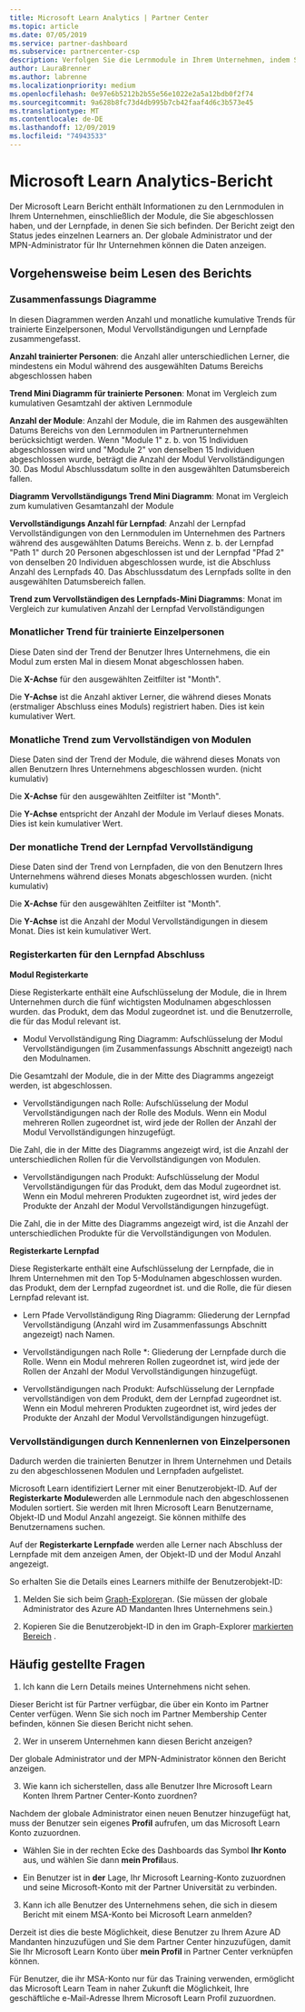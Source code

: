 ```yaml
---
title: Microsoft Learn Analytics | Partner Center
ms.topic: article
ms.date: 07/05/2019
ms.service: partner-dashboard
ms.subservice: partnercenter-csp
description: Verfolgen Sie die Lernmodule in Ihrem Unternehmen, indem Sie Daten zu einzelnen Schulungen, abgeschlossenen Modulen, abgeschlossenen Lernpfaden und mehr nutzen.
author: LauraBrenner
ms.author: labrenne
ms.localizationpriority: medium
ms.openlocfilehash: 0e97e6b5212b2b55e56e1022e2a5a12bdb0f2f74
ms.sourcegitcommit: 9a628b8fc73d4db995b7cb42faaf4d6c3b573e45
ms.translationtype: MT
ms.contentlocale: de-DE
ms.lasthandoff: 12/09/2019
ms.locfileid: "74943533"
---
```

# <a name="microsoft-learn-analytics-report"></a>Microsoft Learn Analytics-Bericht

Der Microsoft Learn Bericht enthält Informationen zu den Lernmodulen in Ihrem Unternehmen, einschließlich der Module, die Sie abgeschlossen haben, und der Lernpfade, in denen Sie sich befinden. Der Bericht zeigt den Status jedes einzelnen Learners an. Der globale Administrator und der MPN-Administrator für Ihr Unternehmen können die Daten anzeigen.

## <a name="how-to-read-the-report"></a>Vorgehensweise beim Lesen des Berichts

### <a name="summary-charts"></a>Zusammenfassungs Diagramme

In diesen Diagrammen werden Anzahl und monatliche kumulative Trends für trainierte Einzelpersonen, Modul Vervollständigungen und Lernpfade zusammengefasst.


**Anzahl trainierter Personen**: die Anzahl aller unterschiedlichen Lerner, die mindestens ein Modul während des ausgewählten Datums Bereichs abgeschlossen haben 

**Trend Mini Diagramm für trainierte Personen**: Monat im Vergleich zum kumulativen Gesamtzahl der aktiven Lernmodule 

**Anzahl der Module**: Anzahl der Module, die im Rahmen des ausgewählten Datums Bereichs von den Lernmodulen im Partnerunternehmen berücksichtigt werden.
Wenn "Module 1" z. b. von 15 Individuen abgeschlossen wird und "Module 2" von denselben 15 Individuen abgeschlossen wurde, beträgt die Anzahl der Modul Vervollständigungen 30. Das Modul Abschlussdatum sollte in den ausgewählten Datumsbereich fallen.

**Diagramm Vervollständigungs Trend Mini Diagramm**: Monat im Vergleich zum kumulativen Gesamtanzahl der Module 

**Vervollständigungs Anzahl für Lernpfad**: Anzahl der Lernpfad Vervollständigungen von den Lernmodulen im Unternehmen des Partners während des ausgewählten Datums Bereichs.
Wenn z. b. der Lernpfad "Path 1" durch 20 Personen abgeschlossen ist und der Lernpfad "Pfad 2" von denselben 20 Individuen abgeschlossen wurde, ist die Abschluss Anzahl des Lernpfads 40. Das Abschlussdatum des Lernpfads sollte in den ausgewählten Datumsbereich fallen.

**Trend zum Vervollständigen des Lernpfads-Mini Diagramms**: Monat im Vergleich zur kumulativen Anzahl der Lernpfad Vervollständigungen 

### <a name="trained-individuals-monthly-trend"></a>Monatlicher Trend für trainierte Einzelpersonen

Diese Daten sind der Trend der Benutzer Ihres Unternehmens, die ein Modul zum ersten Mal in diesem Monat abgeschlossen haben. 

Die **X-Achse** für den ausgewählten Zeitfilter ist "Month". 

Die **Y-Achse** ist die Anzahl aktiver Lerner, die während dieses Monats (erstmaliger Abschluss eines Moduls) registriert haben. Dies ist kein kumulativer Wert.

### <a name="module-completions-monthly-trend"></a>Monatliche Trend zum Vervollständigen von Modulen

Diese Daten sind der Trend der Module, die während dieses Monats von allen Benutzern Ihres Unternehmens abgeschlossen wurden. (nicht kumulativ) 

Die **X-Achse** für den ausgewählten Zeitfilter ist "Month". 

Die **Y-Achse** entspricht der Anzahl der Module im Verlauf dieses Monats. Dies ist kein kumulativer Wert.

### <a name="learning-path-completions-monthly-trend"></a>Der monatliche Trend der Lernpfad Vervollständigung

Diese Daten sind der Trend von Lernpfaden, die von den Benutzern Ihres Unternehmens während dieses Monats abgeschlossen wurden. (nicht kumulativ) 

Die **X-Achse** für den ausgewählten Zeitfilter ist "Month". 

Die **Y-Achse** ist die Anzahl der Modul Vervollständigungen in diesem Monat. Dies ist kein kumulativer Wert.

### <a name="learning-path-completion-tabs"></a>Registerkarten für den Lernpfad Abschluss 

**Modul Registerkarte**

Diese Registerkarte enthält eine Aufschlüsselung der Module, die in Ihrem Unternehmen durch die fünf wichtigsten Modulnamen abgeschlossen wurden. das Produkt, dem das Modul zugeordnet ist. und die Benutzerrolle, die für das Modul relevant ist.  

- Modul Vervollständigung Ring Diagramm: Aufschlüsselung der Modul Vervollständigungen (im Zusammenfassungs Abschnitt angezeigt) nach den Modulnamen.

Die Gesamtzahl der Module, die in der Mitte des Diagramms angezeigt werden, ist abgeschlossen.

- Vervollständigungen nach Rolle: Aufschlüsselung der Modul Vervollständigungen nach der Rolle des Moduls. Wenn ein Modul mehreren Rollen zugeordnet ist, wird jede der Rollen der Anzahl der Modul Vervollständigungen hinzugefügt.

Die Zahl, die in der Mitte des Diagramms angezeigt wird, ist die Anzahl der unterschiedlichen Rollen für die Vervollständigungen von Modulen. 

- Vervollständigungen nach Produkt: Aufschlüsselung der Modul Vervollständigungen für das Produkt, dem das Modul zugeordnet ist. Wenn ein Modul mehreren Produkten zugeordnet ist, wird jedes der Produkte der Anzahl der Modul Vervollständigungen hinzugefügt.    

Die Zahl, die in der Mitte des Diagramms angezeigt wird, ist die Anzahl der unterschiedlichen Produkte für die Vervollständigungen von Modulen.  

**Registerkarte Lernpfad**   

Diese Registerkarte enthält eine Aufschlüsselung der Lernpfade, die in Ihrem Unternehmen mit den Top 5-Modulnamen abgeschlossen wurden. das Produkt, dem der Lernpfad zugeordnet ist. und die Rolle, die für diesen Lernpfad relevant ist.  

- Lern Pfade Vervollständigung Ring Diagramm: Gliederung der Lernpfad Vervollständigung (Anzahl wird im Zusammenfassungs Abschnitt angezeigt) nach Namen.

- Vervollständigungen nach Rolle *: Gliederung der Lernpfade durch die Rolle. Wenn ein Modul mehreren Rollen zugeordnet ist, wird jede der Rollen der Anzahl der Modul Vervollständigungen hinzugefügt.

- Vervollständigungen nach Produkt: Aufschlüsselung der Lernpfade vervollständigen von dem Produkt, dem der Lernpfad zugeordnet ist. Wenn ein Modul mehreren Produkten zugeordnet ist, wird jedes der Produkte der Anzahl der Modul Vervollständigungen hinzugefügt.

### <a name="completions-by-learning-individuals"></a>Vervollständigungen durch Kennenlernen von Einzelpersonen

Dadurch werden die trainierten Benutzer in Ihrem Unternehmen und Details zu den abgeschlossenen Modulen und Lernpfaden aufgelistet.

Microsoft Learn identifiziert Lerner mit einer Benutzerobjekt-ID. Auf der **Registerkarte Module**werden alle Lernmodule nach den abgeschlossenen Modulen sortiert. Sie werden mit Ihren Microsoft Learn Benutzername, Objekt-ID und Modul Anzahl angezeigt. Sie können mithilfe des Benutzernamens suchen. 

Auf der **Registerkarte Lernpfade** werden alle Lerner nach Abschluss der Lernpfade mit dem anzeigen Amen, der Objekt-ID und der Modul Anzahl angezeigt.

So erhalten Sie die Details eines Learners mithilfe der Benutzerobjekt-ID: 

1. Melden Sie sich beim [Graph-Explorer](https://developer.microsoft.com/graph/graph-explorer )an. (Sie müssen der globale Administrator des Azure AD Mandanten Ihres Unternehmens sein.)

2. Kopieren Sie die Benutzerobjekt-ID in den im Graph-Explorer [markierten Bereich](https://graph.microsoft.com/v1.0/users/a9633ad7-c8dc-4587-b119-0bc286b0711f) . 

## <a name="faq"></a>Häufig gestellte Fragen

1. Ich kann die Lern Details meines Unternehmens nicht sehen.

Dieser Bericht ist für Partner verfügbar, die über ein Konto im Partner Center verfügen. Wenn Sie sich noch im Partner Membership Center befinden, können Sie diesen Bericht nicht sehen.

2.  Wer in unserem Unternehmen kann diesen Bericht anzeigen? 

Der globale Administrator und der MPN-Administrator können den Bericht anzeigen.

3. Wie kann ich sicherstellen, dass alle Benutzer Ihre Microsoft Learn Konten Ihrem Partner Center-Konto zuordnen?

Nachdem der globale Administrator einen neuen Benutzer hinzugefügt hat, muss der Benutzer sein eigenes **Profil** aufrufen, um das Microsoft Learn Konto zuzuordnen.

- Wählen Sie in der rechten Ecke des Dashboards das Symbol **Ihr Konto** aus, und wählen Sie dann **mein Profil**aus. 

-  Ein Benutzer ist in **der** Lage, Ihr Microsoft Learning-Konto zuzuordnen und seine Microsoft-Konto mit der Partner Universität zu verbinden.

3. Kann ich alle Benutzer des Unternehmens sehen, die sich in diesem Bericht mit einem MSA-Konto bei Microsoft Learn anmelden?

Derzeit ist dies die beste Möglichkeit, diese Benutzer zu Ihrem Azure AD Mandanten hinzuzufügen und Sie dem Partner Center hinzuzufügen, damit Sie Ihr Microsoft Learn Konto über **mein Profil** in Partner Center verknüpfen können. 

Für Benutzer, die ihr MSA-Konto nur für das Training verwenden, ermöglicht das Microsoft Learn Team in naher Zukunft die Möglichkeit, Ihre geschäftliche e-Mail-Adresse Ihrem Microsoft Learn Profil zuzuordnen. 

